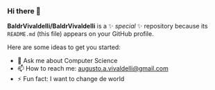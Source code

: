 ### Hi there 👋

**BaldrVivaldelli/BaldrVivaldelli** is a ✨ _special_ ✨ repository because its `README.md` (this file) appears on your GitHub profile.

Here are some ideas to get you started:

- 💬 Ask me about Computer Science
- 📫 How to reach me: augusto.a.vivaldelli@gmail.com
- ⚡ Fun fact: I want to change de world

